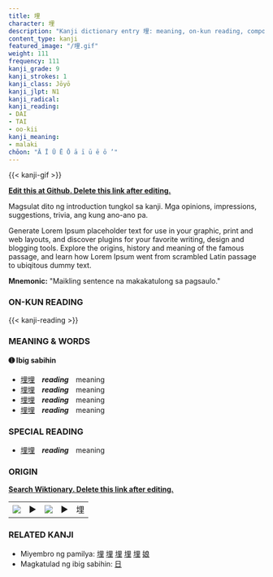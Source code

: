 ```yaml
---
title: 埋
character: 埋
description: "Kanji dictionary entry 埋: meaning, on-kun reading, compounds, origin, related kanji"
content_type: kanji
featured_image: "/埋.gif"
weight: 111
frequency: 111
kanji_grade: 9
kanji_strokes: 1
kanji_class: Jōyō
kanji_jlpt: N1
kanji_radical: 
kanji_reading: 
- DAI
- TAI
- oo-kii
kanji_meaning:
- malaki
chōon: "Ā Ī Ū Ē Ō ā ī ū ē ō ’"
---
```

[//]: # (Don't edit the line below. Kanji animated GIF code is automatically generated.)
{{< kanji-gif >}}

[//]: # (Edit below this line.)

**[Edit this at Github. Delete this link after editing.](https://github.com/tim0g/tim/tree/main/content/kanji/埋/index.md)**

Magsulat dito ng introduction tungkol sa kanji. Mga opinions, impressions, suggestions, trivia, ang kung ano-ano pa.

Generate Lorem Ipsum placeholder text for use in your graphic, print and web layouts, and discover plugins for your favorite writing, design and blogging tools. Explore the origins, history and meaning of the famous passage, and learn how Lorem Ipsum went from scrambled Latin passage to ubiqitous dummy text.
 
**Mnemonic:** "Maikling sentence na makakatulong sa pagsaulo."

### ON-KUN READING

[//]: # (Don't edit the line below. ON-KUN READING code is automatically generated.)
{{< kanji-reading >}}

### MEANING & WORDS

#### ➊ **Ibig sabihin**
  - [埋](../埋)[埋](../埋)　***reading***　meaning
  - [埋](../埋)[埋](../埋)　***reading***　meaning
  - [埋](../埋)[埋](../埋)　***reading***　meaning
  - [埋](../埋)[埋](../埋)　***reading***　meaning

### SPECIAL READING
  - [埋](../埋)[埋](../埋)　***reading***　meaning

### ORIGIN

**[Search Wiktionary. Delete this link after editing.](https://wiktionary.org/wiki/埋)**
<table class="kanji-table"><tr><td>
<img src="60px-埋-bronze.svg.png">
</td><td>▶</td><td>
<img src="60px-埋-oracle.svg.png">
</td><td>▶</td>
<td class="kanji-origin">埋</td>
</tr></table>

### RELATED KANJI
- Miyembro ng pamilya: [埋](../埋) [埋](../埋) [埋](../埋) [埋](../埋) [埋](../埋) [娘](../娘)
- Magkatulad ng ibig sabihin: [日](../日)
